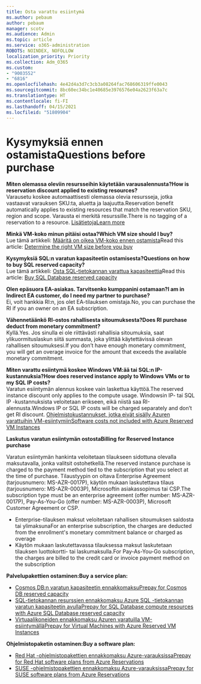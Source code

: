 ```yaml
---
title: Osta varattu esiintymä
ms.author: pebaum
author: pebaum
manager: scotv
ms.audience: Admin
ms.topic: article
ms.service: o365-administration
ROBOTS: NOINDEX, NOFOLLOW
localization_priority: Priority
ms.collection: Adm_O365
ms.custom:
- "9003552"
- "6816"
ms.openlocfilehash: 4e42d4a3d7c3cb3a08264fac768606319ffe0043
ms.sourcegitcommit: 8bc60ec34bc1e40685e3976576e04a2623f63a7c
ms.translationtype: HT
ms.contentlocale: fi-FI
ms.lasthandoff: 04/15/2021
ms.locfileid: "51809904"
---
```

# <a name="questions-before-purchase"></a><span data-ttu-id="26cda-102">Kysymyksiä ennen ostamista</span><span class="sxs-lookup"><span data-stu-id="26cda-102">Questions before purchase</span></span>

<span data-ttu-id="26cda-103">**Miten olemassa oleviin resursseihin käytetään varausalennusta?**</span><span class="sxs-lookup"><span data-stu-id="26cda-103">**How is reservation discount applied to existing resources?**</span></span>  
<span data-ttu-id="26cda-104">Varausetu koskee automaattisesti olemassa olevia resursseja, jotka vastaavat varauksen SKU:ta, aluetta ja laajuutta.</span><span class="sxs-lookup"><span data-stu-id="26cda-104">Reservation benefit automatically applies to existing resources that match the reservation SKU, region and scope.</span></span> <span data-ttu-id="26cda-105">Varausta ei merkitä resurssille.</span><span class="sxs-lookup"><span data-stu-id="26cda-105">There is no tagging of a reservation to a resource.</span></span> [<span data-ttu-id="26cda-106">Lisätietoja</span><span class="sxs-lookup"><span data-stu-id="26cda-106">Learn more</span></span>](https://docs.microsoft.com/azure/cost-management-billing/reservations/save-compute-costs-reservations?WT.mc_id=Portal-Microsoft_Azure_Support#how-reservation-discount-is-applied) 

<span data-ttu-id="26cda-107">**Minkä VM-koko minun pitäisi ostaa?**</span><span class="sxs-lookup"><span data-stu-id="26cda-107">**Which VM size should I buy?**</span></span>  
<span data-ttu-id="26cda-108">Lue tämä artikkeli: [Määritä on oikea VM-koko ennen ostamista](https://docs.microsoft.com/azure/virtual-machines/windows/prepay-reserved-vm-instances?toc=/azure/billing/TOC.json&WT.mc_id=Portal-Microsoft_Azure_Support#determine-the-right-vm-size-before-you-buy)</span><span class="sxs-lookup"><span data-stu-id="26cda-108">Read this article: [Determine the right VM size before you buy](https://docs.microsoft.com/azure/virtual-machines/windows/prepay-reserved-vm-instances?toc=/azure/billing/TOC.json&WT.mc_id=Portal-Microsoft_Azure_Support#determine-the-right-vm-size-before-you-buy)</span></span>

<span data-ttu-id="26cda-109">**Kysymyksiä SQL:n varatun kapasiteetin ostamisesta?**</span><span class="sxs-lookup"><span data-stu-id="26cda-109">**Questions on how to buy SQL reserved capacity?**</span></span>  
<span data-ttu-id="26cda-110">Lue tämä artikkeli: [Osta SQL-tietokannan varattua kapasiteettia](https://docs.microsoft.com/azure/sql-database/sql-database-reserved-capacity?toc=/azure/billing/TOC.json&WT.mc_id=Portal-Microsoft_Azure_Support#buy-sql-database-reserved-capacity)</span><span class="sxs-lookup"><span data-stu-id="26cda-110">Read this article: [Buy SQL Database reserved capacity](https://docs.microsoft.com/azure/sql-database/sql-database-reserved-capacity?toc=/azure/billing/TOC.json&WT.mc_id=Portal-Microsoft_Azure_Support#buy-sql-database-reserved-capacity)</span></span>

<span data-ttu-id="26cda-111">**Olen epäsuora EA-asiakas. Tarvitsenko kumppanini ostamaan?**</span><span class="sxs-lookup"><span data-stu-id="26cda-111">**I am in Indirect EA customer, do I need my partner to purchase?**</span></span>  
<span data-ttu-id="26cda-112">Ei, voit hankkia RI:n, jos olet EA-tilauksen omistaja.</span><span class="sxs-lookup"><span data-stu-id="26cda-112">No, you can purchase the RI if you an owner on an EA subscription.</span></span>

<span data-ttu-id="26cda-113">**Vähennetäänkö RI-ostos rahallisesta sitoumuksesta?**</span><span class="sxs-lookup"><span data-stu-id="26cda-113">**Does RI purchase deduct from monetary commitment?**</span></span>  
<span data-ttu-id="26cda-114">Kyllä.</span><span class="sxs-lookup"><span data-stu-id="26cda-114">Yes.</span></span> <span data-ttu-id="26cda-115">Jos sinulla ei ole riittävästi rahallisia sitoumuksia, saat ylikuormituslaskun siitä summasta, joka ylittää käytettävissä olevan rahallisen sitoumuksesi.</span><span class="sxs-lookup"><span data-stu-id="26cda-115">If you don’t have enough monetary commitment, you will get an overage invoice for the amount that exceeds the available monetary commitment.</span></span>

<span data-ttu-id="26cda-116">**Miten varattu esiintymä koskee Windows VM:ää tai SQL:n IP-kustannuksia?**</span><span class="sxs-lookup"><span data-stu-id="26cda-116">**How does reserved instance apply to Windows VMs or to my SQL IP costs?**</span></span>  
<span data-ttu-id="26cda-117">Varatun esiintymän alennus koskee vain laskettua käyttöä.</span><span class="sxs-lookup"><span data-stu-id="26cda-117">The reserved instance discount only applies to the compute usage.</span></span> <span data-ttu-id="26cda-118">Windowsin IP- tai SQL IP -kustannuksista veloitetaan erikseen, eikä niistä saa RI-alennusta.</span><span class="sxs-lookup"><span data-stu-id="26cda-118">Windows IP or SQL IP costs will be charged separately and don’t get RI discount.</span></span> [<span data-ttu-id="26cda-119">Ohjelmistokustannukset, jotka eivät sisälly Azuren varattuihin VM-esiintymiin</span><span class="sxs-lookup"><span data-stu-id="26cda-119">Software costs not included with Azure Reserved VM Instances</span></span>](https://docs.microsoft.com/azure/billing/billing-reserved-instance-windows-software-costs?WT.mc_id=Portal-Microsoft_Azure_Support)  
      
<span data-ttu-id="26cda-120">**Laskutus varatun esiintymän ostosta**</span><span class="sxs-lookup"><span data-stu-id="26cda-120">**Billing for Reserved Instance purchase**</span></span>  
      
<span data-ttu-id="26cda-121">Varatun esiintymän hankinta veloitetaan tilaukseen sidottuna olevalla maksutavalla, jonka valitsit ostohetkellä.</span><span class="sxs-lookup"><span data-stu-id="26cda-121">The reserved instance purchase is charged to the payment method tied to the subscription that you select at the time of purchase.</span></span> <span data-ttu-id="26cda-122">Tilaustyypin on oltava Enterprise Agreement (tarjousnumero: MS-AZR-0017P), käytön mukaan laskutettava tilaus (tarjousnumero: MS-AZR-0003P), Microsoftin asiakassopimus tai CSP.</span><span class="sxs-lookup"><span data-stu-id="26cda-122">The subscription type must be an enterprise agreement (offer number: MS-AZR-0017P), Pay-As-You-Go (offer number: MS-AZR-0003P), Microsoft Customer Agreement or CSP.</span></span>

-   <span data-ttu-id="26cda-123">Enterprise-tilauksen maksut veloitetaan rahallisen sitoumuksen saldosta tai ylimaksuna</span><span class="sxs-lookup"><span data-stu-id="26cda-123">For an enterprise subscription, the charges are deducted from the enrollment's monetary commitment balance or charged as overage</span></span>
-   <span data-ttu-id="26cda-124">Käytön mukaan laskutettavassa tilauksessa maksut laskutetaan tilauksen luottokortti- tai laskumaksulla.</span><span class="sxs-lookup"><span data-stu-id="26cda-124">For Pay-As-You-Go subscription, the charges are billed to the credit card or invoice payment method on the subscription</span></span>

<span data-ttu-id="26cda-125">**Palvelupakettien ostaminen:**</span><span class="sxs-lookup"><span data-stu-id="26cda-125">**Buy a service plan:**</span></span>

-   [<span data-ttu-id="26cda-126">Cosmos DB:n varatun kapasiteetin ennakkomaksu</span><span class="sxs-lookup"><span data-stu-id="26cda-126">Prepay for Cosmos DB reserved capacity</span></span>](https://docs.microsoft.com/azure/cosmos-db/cosmos-db-reserved-capacity?WT.mc_id=Portal-Microsoft_Azure_Support)
-   [<span data-ttu-id="26cda-127">SQL-tietokannan resurssien ennakkomaksu Azure SQL -tietokannan varatun kapasiteetin avulla</span><span class="sxs-lookup"><span data-stu-id="26cda-127">Prepay for SQL Database compute resources with Azure SQL Database reserved capacity</span></span>](https://docs.microsoft.com/azure/sql-database/sql-database-reserved-capacity?WT.mc_id=Portal-Microsoft_Azure_Support)
-   [<span data-ttu-id="26cda-128">Virtuaalikoneiden ennakkomaksu Azuren varatuilla VM-esiintymällä</span><span class="sxs-lookup"><span data-stu-id="26cda-128">Prepay for Virtual Machines with Azure Reserved VM Instances</span></span>](https://docs.microsoft.com/azure/virtual-machines/windows/prepay-reserved-vm-instances?WT.mc_id=Portal-Microsoft_Azure_Support)

<span data-ttu-id="26cda-129">**Ohjelmistopaketin ostaminen:**</span><span class="sxs-lookup"><span data-stu-id="26cda-129">**Buy a software plan:**</span></span>

-   [<span data-ttu-id="26cda-130">Red Hat -ohjelmistopakettien ennakkomaksu Azure-varauksissa</span><span class="sxs-lookup"><span data-stu-id="26cda-130">Prepay for Red Hat software plans from Azure Reservations</span></span>](https://docs.microsoft.com/azure/virtual-machines/linux/prepay-rhel-software-charges?WT.mc_id=Portal-Microsoft_Azure_Support)
-   [<span data-ttu-id="26cda-131">SUSE -ohjelmistopakettien ennakkomaksu Azure-varauksissa</span><span class="sxs-lookup"><span data-stu-id="26cda-131">Prepay for SUSE software plans from Azure Reservations</span></span>](https://docs.microsoft.com/azure/virtual-machines/linux/prepay-suse-software-charges?WT.mc_id=Portal-Microsoft_Azure_Support)